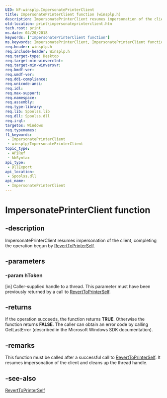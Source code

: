```yaml
---
UID: NF:winsplp.ImpersonatePrinterClient
title: ImpersonatePrinterClient function (winsplp.h)
description: ImpersonatePrinterClient resumes impersonation of the client, completing the operation begun by RevertToPrinterSelf.
old-location: print\impersonateprinterclient.htm
tech.root: print
ms.date: 04/20/2018
keywords: ["ImpersonatePrinterClient function"]
ms.keywords: ImpersonatePrinterClient, ImpersonatePrinterClient function [Print Devices], print.impersonateprinterclient, spoolfnc_2eb48193-850d-43dc-8e9b-025c8187c49e.xml, winsplp/ImpersonatePrinterClient
req.header: winsplp.h
req.include-header: Winsplp.h
req.target-type: Desktop
req.target-min-winverclnt: 
req.target-min-winversvr: 
req.kmdf-ver: 
req.umdf-ver: 
req.ddi-compliance: 
req.unicode-ansi: 
req.idl: 
req.max-support: 
req.namespace: 
req.assembly: 
req.type-library: 
req.lib: Spoolss.lib
req.dll: Spoolss.dll
req.irql: 
targetos: Windows
req.typenames: 
f1_keywords:
 - ImpersonatePrinterClient
 - winsplp/ImpersonatePrinterClient
topic_type:
 - APIRef
 - kbSyntax
api_type:
 - DllExport
api_location:
 - Spoolss.dll
api_name:
 - ImpersonatePrinterClient
---
```


# ImpersonatePrinterClient function


## -description

ImpersonatePrinterClient resumes impersonation of the client, completing the operation begun by <a href="/windows-hardware/drivers/ddi/winsplp/nf-winsplp-reverttoprinterself">RevertToPrinterSelf</a>.

## -parameters

### -param hToken 

[in]
Caller-supplied handle to a thread. This parameter must have been previously returned by a call to <a href="/windows-hardware/drivers/ddi/winsplp/nf-winsplp-reverttoprinterself">RevertToPrinterSelf</a>.

## -returns

If the operation succeeds, the function returns <b>TRUE</b>. Otherwise the function returns <b>FALSE</b>. The caller can obtain an error code by calling GetLastError (described in the Microsoft Windows SDK documentation).

## -remarks

This function must be called after a successful call to <a href="/windows-hardware/drivers/ddi/winsplp/nf-winsplp-reverttoprinterself">RevertToPrinterSelf</a>. It resumes impersonation of the client and cleans up the thread handle.

## -see-also

<a href="/windows-hardware/drivers/ddi/winsplp/nf-winsplp-reverttoprinterself">RevertToPrinterSelf</a>

